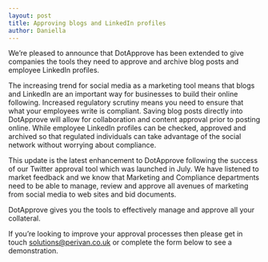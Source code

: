 ```yaml
---
layout: post
title: Approving blogs and LinkedIn profiles
author: Daniella
---
```

We’re pleased to announce that DotApprove has been extended to give companies
the tools they need to approve and archive blog posts and employee LinkedIn
profiles.

The increasing trend for social media as a marketing tool means that blogs and
LinkedIn are an important way for businesses to build their online following.
Increased regulatory scrutiny means you need to ensure that what your employees
write is compliant. Saving blog posts directly into DotApprove will allow for
collaboration and content approval prior to posting online. While employee
LinkedIn profiles can be checked, approved and archived so that regulated
individuals can take advantage of the social network without worrying about
compliance.
<!--more-->
This update is the latest enhancement to DotApprove following the success of
our Twitter approval tool which was launched in July. We have listened to
market feedback and we know that Marketing and Compliance departments need to
be able to manage, review and approve all avenues of marketing from social
media to web sites and bid documents.

DotApprove gives you the tools to effectively manage and approve all your
collateral.

If you’re looking to improve your approval processes then please get in touch
[solutions@perivan.co.uk](mailto:solutions@perivan.co.uk) or complete the form
below to see a demonstration.
